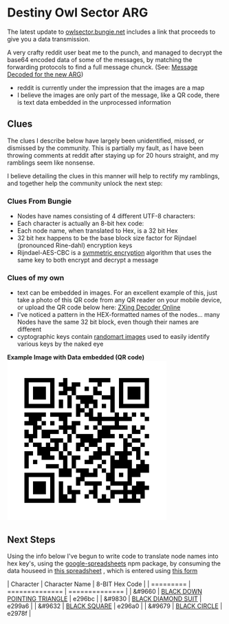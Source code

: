 # Destiny Owl Sector ARG

The latest update to [owlsector.bungie.net]() includes a link that proceeds to give you a data transmission.

A very crafty reddit user beat me to the punch, and managed to decrypt the base64 encoded data of some of the messages,
by matching the forwarding protocols to find a full message chunck. (See: [Message Decoded for the new ARG][reddit])

- reddit is currently under the impression that the images are a map
- I believe the images are only part of the message, like a QR code, there is text data embedded in the unprocessed information

## Clues

The clues I describe below have largely been unidentified, missed, or dismissed by the community.
This is partially my fault, as I have been throwing comments at reddit after staying
up for 20 hours straight, and my ramblings seem like nonsense.

I believe detailing the clues in this manner will help to rectify my ramblings,
and together help the community unlock the next step:

### Clues From Bungie

- Nodes have names consisting of 4 different UTF-8 characters:
- Each character is actually an 8-bit hex code:
- Each node name, when translated to Hex, is a 32 bit Hex
- 32 bit hex happens to be the base block size factor for Rijndael
 (pronounced Rine-dahl) encryption keys
- Rijndael-AES-CBC is a [symmetric encryption][symmetric] algorithm that uses the same
key to both encrypt and decrypt a message

### Clues of my own

- text can be embedded in images. For an excellent example of this, just take a
photo of this QR code from any QR reader on your mobile device, or upload the QR
code below here: [ZXing Decoder Online](https://zxing.org/w/decode.jspx)
- I've noticed a pattern in the HEX-formatted names of the nodes... many Nodes have the same
32 bit block, even though their names are different
- cyptographic keys contain [randomart images][randomart] used to easily identify various keys by the naked eye

**Example Image with Data embedded (QR code)**  
![QR Code for your owlsector transmission](images/qr_code.jpg)

## Next Steps

Using the info below I've begun to write code to translate node names into hex key's,
using the [google-spreadsheets][] npm package, by consuming the data houseed in [this spreadsheet][spreadsheet]
, which is entered using [this form][entryform]

| Character | Character Name | 8-BIT Hex Code |
| ========= | ============== | ============== |
| &#9660 | [BLACK DOWN POINTING TRIANGLE][] | e296bc |
| &#9830 | [BLACK DIAMOND SUIT][] | e299a6 |
| &#9632 | [BLACK SQUARE][] | e296a0 |
| &#9679 | [BLACK CIRCLE][] | e2978f |

[symmetric]: https://en.wikipedia.org/wiki/Symmetric-key_algorithm
[randomart]: http://askubuntu.com/questions/184547/find-randomart-of-existing-ssh-key
[google-spreadsheets]: https://npmjs.org/packages/google-spreadsheets
[entryform]: https://docs.google.com/forms/d/e/1FAIpQLSfOdQyrQNGm6P9gyGGr1Yfjn9QmCiQ2v5zUCMZJM5-uhQSd6A/viewform?c=0&w=1
[spreadsheet]: https://docs.google.com/spreadsheets/d/1B8KmXWy0_bTpw_52m5r7-yYJxwfTJS1oyqDn5gKn6rk/htmlview?usp=sharing&sle=true
[reddit]: https://www.reddit.com/r/DestinyTheGame/comments/54p2eh/message_decoded_for_the_new_arg/
[BLACK DOWN POINTING TRIANGLE]: http://www.fileformat.info/info/unicode/char/25bc/index.htm
[BLACK DIAMOND SUIT]: http://www.fileformat.info/info/unicode/char/2666/index.htm
[BLACK SQUARE]: http://www.fileformat.info/info/unicode/char/25a0/index.htm
[BLACK CIRCLE]: http://www.fileformat.info/info/unicode/char/25CF/index.htm
